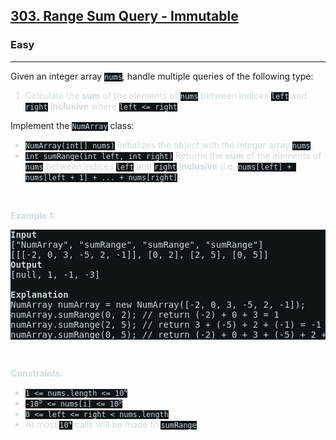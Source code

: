 <h2><a href="https://leetcode.com/problems/range-sum-query-immutable/">303. Range Sum Query - Immutable</a></h2><h3>Easy</h3><hr><div><p>Given an integer array <code style="background-color: rgb(15, 20, 23) !important; color: rgb(202, 213, 219) !important;">nums</code>, handle multiple queries of the following type:</p>

<ol style="color: rgb(209, 219, 224) !important;">
	<li>Calculate the <strong>sum</strong> of the elements of <code style="background-color: rgb(15, 20, 23) !important; color: rgb(202, 213, 219) !important;">nums</code> between indices <code style="background-color: rgb(15, 20, 23) !important; color: rgb(202, 213, 219) !important;">left</code> and <code style="background-color: rgb(15, 20, 23) !important; color: rgb(202, 213, 219) !important;">right</code> <strong>inclusive</strong> where <code style="background-color: rgb(15, 20, 23) !important; color: rgb(202, 213, 219) !important;">left &lt;= right</code>.</li>
</ol>

<p>Implement the <code style="background-color: rgb(15, 20, 23) !important; color: rgb(202, 213, 219) !important;">NumArray</code> class:</p>

<ul style="color: rgb(209, 219, 224) !important;">
	<li><code style="background-color: rgb(15, 20, 23) !important; color: rgb(202, 213, 219) !important;">NumArray(int[] nums)</code> Initializes the object with the integer array <code style="background-color: rgb(15, 20, 23) !important; color: rgb(202, 213, 219) !important;">nums</code>.</li>
	<li><code style="background-color: rgb(15, 20, 23) !important; color: rgb(202, 213, 219) !important;">int sumRange(int left, int right)</code> Returns the <strong>sum</strong> of the elements of <code style="background-color: rgb(15, 20, 23) !important; color: rgb(202, 213, 219) !important;">nums</code> between indices <code style="background-color: rgb(15, 20, 23) !important; color: rgb(202, 213, 219) !important;">left</code> and <code style="background-color: rgb(15, 20, 23) !important; color: rgb(202, 213, 219) !important;">right</code> <strong>inclusive</strong> (i.e. <code style="background-color: rgb(15, 20, 23) !important; color: rgb(202, 213, 219) !important;">nums[left] + nums[left + 1] + ... + nums[right]</code>).</li>
</ul>

<p>&nbsp;</p>
<p><strong style="color: rgb(209, 219, 224) !important;">Example 1:</strong></p>

<pre style="background-color: rgb(15, 20, 23) !important; color: rgb(202, 213, 219) !important;"><strong>Input</strong>
["NumArray", "sumRange", "sumRange", "sumRange"]
[[[-2, 0, 3, -5, 2, -1]], [0, 2], [2, 5], [0, 5]]
<strong>Output</strong>
[null, 1, -1, -3]

<strong>Explanation</strong>
NumArray numArray = new NumArray([-2, 0, 3, -5, 2, -1]);
numArray.sumRange(0, 2); // return (-2) + 0 + 3 = 1
numArray.sumRange(2, 5); // return 3 + (-5) + 2 + (-1) = -1
numArray.sumRange(0, 5); // return (-2) + 0 + 3 + (-5) + 2 + (-1) = -3
</pre>

<p>&nbsp;</p>
<p><strong style="color: rgb(209, 219, 224) !important;">Constraints:</strong></p>

<ul style="color: rgb(209, 219, 224) !important;">
	<li><code style="background-color: rgb(15, 20, 23) !important; color: rgb(202, 213, 219) !important;">1 &lt;= nums.length &lt;= 10<sup>4</sup></code></li>
	<li><code style="background-color: rgb(15, 20, 23) !important; color: rgb(202, 213, 219) !important;">-10<sup>5</sup> &lt;= nums[i] &lt;= 10<sup>5</sup></code></li>
	<li><code style="background-color: rgb(15, 20, 23) !important; color: rgb(202, 213, 219) !important;">0 &lt;= left &lt;= right &lt; nums.length</code></li>
	<li>At most <code style="background-color: rgb(15, 20, 23) !important; color: rgb(202, 213, 219) !important;">10<sup>4</sup></code> calls will be made to <code style="background-color: rgb(15, 20, 23) !important; color: rgb(202, 213, 219) !important;">sumRange</code>.</li>
</ul>
</div>